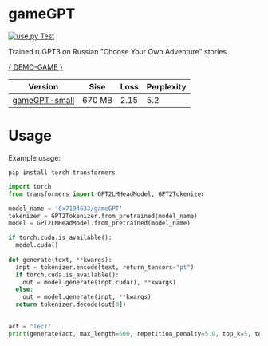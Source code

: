 # gameGPT
[![use.py Test](https://github.com/0x7o/gameGPT/actions/workflows/use_test.yml/badge.svg)](https://github.com/0x7o/gameGPT/actions/workflows/use_test.yml)

Trained ruGPT3 on Russian "Choose Your Own Adventure" stories

[{ DEMO-GAME }](https://gamio.ru)

Version  | Sise | Loss | Perplexity |
--- | --- | --- | --- |
[gameGPT-small](https://huggingface.co/0x7194633/gameGPT-small) | 670 MB | 2.15 | 5.2 |

# Usage
Example usage:

```
pip install torch transformers
```

```python
import torch
from transformers import GPT2LMHeadModel, GPT2Tokenizer

model_name = '0x7194633/gameGPT'
tokenizer = GPT2Tokenizer.from_pretrained(model_name)
model = GPT2LMHeadModel.from_pretrained(model_name)

if torch.cuda.is_available():
  model.cuda()
  
def generate(text, **kwargs):
  inpt = tokenizer.encode(text, return_tensors="pt")
  if torch.cuda.is_available():
    out = model.generate(inpt.cuda(), **kwargs)
  else:
    out = model.generate(inpt, **kwargs)
  return tokenizer.decode(out[0])
  

act = "Тест"
print(generate(act, max_length=500, repetition_penalty=5.0, top_k=5, top_p=0.95, temperature=0.9))
```
